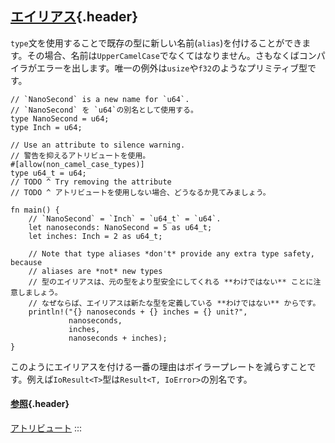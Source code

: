 ## [エイリアス](#エイリアス){.header}

`type`文を使用することで既存の型に新しい名前(`alias`)を付けることができます。その場合、名前は`UpperCamelCase`でなくてはなりません。さもなくばコンパイラがエラーを出します。唯一の例外は`usize`や`f32`のようなプリミティブ型です。

    // `NanoSecond` is a new name for `u64`.
    // `NanoSecond` を `u64`の別名として使用する。
    type NanoSecond = u64;
    type Inch = u64;

    // Use an attribute to silence warning.
    // 警告を抑えるアトリビュートを使用。
    #[allow(non_camel_case_types)]
    type u64_t = u64;
    // TODO ^ Try removing the attribute
    // TODO ^ アトリビュートを使用しない場合、どうなるか見てみましょう。

    fn main() {
        // `NanoSecond` = `Inch` = `u64_t` = `u64`.
        let nanoseconds: NanoSecond = 5 as u64_t;
        let inches: Inch = 2 as u64_t;

        // Note that type aliases *don't* provide any extra type safety, because
        // aliases are *not* new types
        // 型のエイリアスは、元の型をより型安全にしてくれる **わけではない** ことに注意しましょう。
        // なぜならば、エイリアスは新たな型を定義している **わけではない** からです。
        println!("{} nanoseconds + {} inches = {} unit?",
                 nanoseconds,
                 inches,
                 nanoseconds + inches);
    }

このようにエイリアスを付ける一番の理由はボイラープレートを減らすことです。例えば`IoResult<T>`型は`Result<T, IoError>`の別名です。

#### [参照](#参照){.header}

[アトリビュート](../attribute.html)
:::

